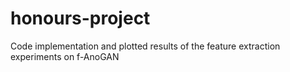# honours-project

Code implementation and plotted results of the feature extraction experiments on f-AnoGAN
